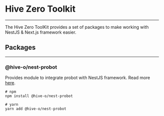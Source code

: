 # Hive Zero Toolkit
---

The Hive Zero ToolKit provides a set of packages to make working with NestJS & Next.js framework easier.

## Packages
---

### @hive-o/nest-probot
Provides module to integrate probot with NestJS framework. Read more [here](/packages/nest-probot/README.md).

```shell
# npm
npm install @hive-o/nest-probot

# yarn
yarn add @hive-o/nest-probot
```
